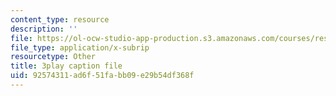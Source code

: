 ```yaml
---
content_type: resource
description: ''
file: https://ol-ocw-studio-app-production.s3.amazonaws.com/courses/res-6-012-introduction-to-probability-spring-2018/92574311ad6f51fabb09e29b54df368f_F6H50Hbulbk.vtt
file_type: application/x-subrip
resourcetype: Other
title: 3play caption file
uid: 92574311-ad6f-51fa-bb09-e29b54df368f
---
```

